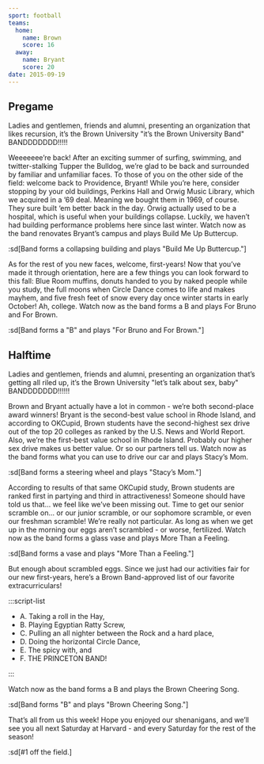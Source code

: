 ```yaml
---
sport: football
teams:
  home:
    name: Brown
    score: 16
  away:
    name: Bryant
    score: 20
date: 2015-09-19
---
```


## Pregame

Ladies and gentlemen, friends and alumni, presenting an organization that likes recursion, it’s the Brown University "it’s the Brown University Band" BANDDDDDDD!!!!!

Weeeeeee’re back! After an exciting summer of surfing, swimming, and twitter-stalking Tupper the Bulldog, we’re glad to be back and surrounded by familiar and unfamiliar faces. To those of you on the other side of the field: welcome back to Providence, Bryant! While you’re here, consider stopping by your old buildings, Perkins Hall and Orwig Music Library, which we acquired in a ’69 deal. Meaning we bought them in 1969, of course. They sure built ‘em better back in the day. Orwig actually used to be a hospital, which is useful when your buildings collapse. Luckily, we haven’t had building performance problems here since last winter. Watch now as the band renovates Bryant’s campus and plays Build Me Up Buttercup.

:sd[Band forms a collapsing building and plays "Build Me Up Buttercup."]

As for the rest of you new faces, welcome, first-years! Now that you’ve made it through orientation, here are a few things you can look forward to this fall: Blue Room muffins, donuts handed to you by naked people while you study, the full moons when Circle Dance comes to life and makes mayhem, and five fresh feet of snow every day once winter starts in early October! Ah, college. Watch now as the band forms a B and plays For Bruno and For Brown.

:sd[Band forms a "B" and plays "For Bruno and For Brown."]

## Halftime

Ladies and gentlemen, friends and alumni, presenting an organization that’s getting all riled up, it’s the Brown University "let’s talk about sex, baby" BANDDDDDDD!!!!!!

Brown and Bryant actually have a lot in common - we’re both second-place award winners! Bryant is the second-best value school in Rhode Island, and according to OKCupid, Brown students have the second-highest sex drive out of the top 20 colleges as ranked by the U.S. News and World Report. Also, we’re the first-best value school in Rhode Island. Probably our higher sex drive makes us better value. Or so our partners tell us. Watch now as the band forms what you can use to drive our car and plays Stacy’s Mom.

:sd[Band forms a steering wheel and plays "Stacy’s Mom."]

According to results of that same OKCupid study, Brown students are ranked first in partying and third in attractiveness! Someone should have told us that… we feel like we’ve been missing out. Time to get our senior scramble on... or our junior scramble, or our sophomore scramble, or even our freshman scramble! We’re really not particular. As long as when we get up in the morning our eggs aren’t scrambled - or worse, fertilized. Watch now as the band forms a glass vase and plays More Than a Feeling.

:sd[Band forms a vase and plays "More Than a Feeling."]

But enough about scrambled eggs. Since we just had our activities fair for our new first-years, here’s a Brown Band-approved list of our favorite extracurriculars!

:::script-list

- A. Taking a roll in the Hay,
- B. Playing Egyptian Ratty Screw,
- C. Pulling an all nighter between the Rock and a hard place,
- D. Doing the horizontal Circle Dance,
- E. The spicy with, and
- F. THE PRINCETON BAND!

:::

Watch now as the band forms a B and plays the Brown Cheering Song.

:sd[Band forms "B" and plays "Brown Cheering Song."]

That’s all from us this week! Hope you enjoyed our shenanigans, and we’ll see you all next Saturday at Harvard - and every Saturday for the rest of the season!

:sd[#1 off the field.]
